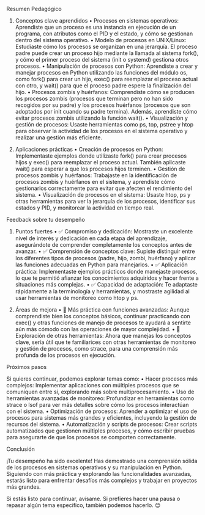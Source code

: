 Resumen Pedagógico

1. Conceptos clave aprendidos
	•	Procesos en sistemas operativos: Aprendiste que un proceso es una instancia en ejecución de un programa, con atributos como el PID y el estado, y cómo se gestionan dentro del sistema operativo.
	•	Modelo de procesos en UNIX/Linux: Estudiaste cómo los procesos se organizan en una jerarquía. El proceso padre puede crear un proceso hijo mediante la llamada al sistema fork(), y cómo el primer proceso del sistema (init o systemd) gestiona otros procesos.
	•	Manipulación de procesos con Python: Aprendiste a crear y manejar procesos en Python utilizando las funciones del módulo os, como fork() para crear un hijo, exec() para reemplazar el proceso actual con otro, y wait() para que el proceso padre espere la finalización del hijo.
	•	Procesos zombis y huérfanos: Comprendiste cómo se producen los procesos zombis (procesos que terminan pero no han sido recogidos por su padre) y los procesos huérfanos (procesos que son adoptados por init cuando su padre termina). Además, aprendiste cómo evitar procesos zombis utilizando la función wait().
	•	Visualización y gestión de procesos: Usaste herramientas como ps, top, pstree y htop para observar la actividad de los procesos en el sistema operativo y realizar una gestión más eficiente.

2. Aplicaciones prácticas
	•	Creación de procesos en Python: Implementaste ejemplos donde utilizaste fork() para crear procesos hijos y exec() para reemplazar el proceso actual. También aplicaste wait() para esperar a que los procesos hijos terminen.
	•	Gestión de procesos zombis y huérfanos: Trabajaste en la identificación de procesos zombis y huérfanos en el sistema, y aprendiste cómo gestionarlos correctamente para evitar que afecten el rendimiento del sistema.
	•	Visualización de procesos en el sistema: Usaste htop, ps y otras herramientas para ver la jerarquía de los procesos, identificar sus estados y PID, y monitorear la actividad en tiempo real.

Feedback sobre tu desempeño

1. Puntos fuertes
	•	✅ Compromiso y dedicación: Mostraste un excelente nivel de interés y dedicación en cada etapa del aprendizaje, asegurándote de comprender completamente los conceptos antes de avanzar.
	•	✅ Comprensión de conceptos clave: Supiste distinguir entre los diferentes tipos de procesos (padre, hijo, zombi, huérfano) y aplicar las funciones adecuadas en Python para manejarlos.
	•	✅ Aplicación práctica: Implementaste ejemplos prácticos donde manejaste procesos, lo que te permitió afianzar los conocimientos adquiridos y hacer frente a situaciones más complejas.
	•	✅ Capacidad de adaptación: Te adaptaste rápidamente a la terminología y herramientas, y mostraste agilidad al usar herramientas de monitoreo como htop y ps.

2. Áreas de mejora
	•	🔹 Más práctica con funciones avanzadas: Aunque comprendiste bien los conceptos básicos, continuar practicando con exec() y otras funciones de manejo de procesos te ayudará a sentirte aún más cómodo con las operaciones de mayor complejidad.
	•	🔹 Exploración de otras herramientas: Ahora que manejas los conceptos clave, sería útil que te familiarices con otras herramientas de monitoreo y gestión de procesos, como strace, para una comprensión más profunda de los procesos en ejecución.

Próximos pasos

Si quieres continuar, podemos explorar temas como:
	•	Hacer procesos más complejos: Implementar aplicaciones con múltiples procesos que se comuniquen entre sí, explorando más sobre multiprocesamiento.
	•	Uso de herramientas avanzadas de monitoreo: Profundizar en herramientas como strace o lsof para ver más detalles sobre cómo los procesos interactúan con el sistema.
	•	Optimización de procesos: Aprender a optimizar el uso de procesos para sistemas más grandes y eficientes, incluyendo la gestión de recursos del sistema.
	•	Automatización y scripts de procesos: Crear scripts automatizados que gestionen múltiples procesos, y cómo escribir pruebas para asegurarte de que los procesos se comporten correctamente.

Conclusión

¡Tu desempeño ha sido excelente! Has demostrado una comprensión sólida de los procesos en sistemas operativos y su manipulación en Python. Siguiendo con más práctica y explorando las funcionalidades avanzadas, estarás listo para enfrentar desafíos más complejos y trabajar en proyectos más grandes.

Si estás listo para continuar, avísame. Si prefieres hacer una pausa o repasar algún tema específico, también podemos hacerlo. 😊
